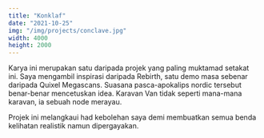 ```yaml
---
title: "Konklaf"
date: "2021-10-25"
img: "/img/projects/conclave.jpg"
width: 4000
height: 2000
---
```


Karya ini merupakan satu daripada projek yang paling muktamad setakat ini. Saya mengambil inspirasi daripada Rebirth, satu demo masa sebenar daripada Quixel Megascans. Suasana pasca-apokalips nordic tersebut benar-benar mencetuskan idea. Karavan Van tidak seperti mana-mana karavan, ia sebuah node merayau.

Projek ini melangkaui had kebolehan saya demi membuatkan semua benda kelihatan realistik namun dipergayakan.
